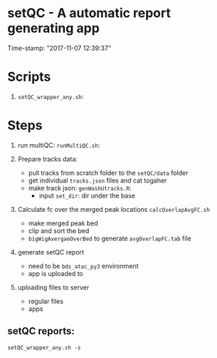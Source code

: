 setQC - A automatic report generating app
============================================================
Time-stamp: "2017-11-07 12:39:37"


# Scripts 

1. `setQC_wrapper_any.sh`: 


# Steps 

1. run multiQC: `runMultiQC.sh`:
   
2. Prepare  tracks data:
   * pull tracks from scratch folder to the `setQC/data` folder 
   * get individual `tracks.json` files and cat togaher 
   * make track json: `genWashUtracks.R`: 
     * input `set_dir`: dir under the base 

3. Calculate fc over the merged peak locations `calcOverlapAvgFC.sh`
   * make merged peak bed 
   * clip and sort the bed 
   * `bigWigAvergaeOverBed` to generate `avgOverlapFC.tab` file 

4. generate setQC report 
   * need to be `bds_atac_py3` environment
   * app is uploaded to 
     
5. uploading files to server 
   * regular files 
   * apps 


## setQC reports: 

``` Shell
setQC_wrapper_any.sh -s 
```

